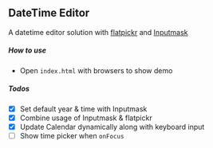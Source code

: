 ## DateTime Editor

A datetime editor solution with [flatpickr](https://chmln.github.io/flatpickr) and [Inputmask](https://github.com/RobinHerbots/Inputmask)

##### How to use

- Open `index.html` with browsers to show demo

##### Todos

- [x] Set default year & time with Inputmask
- [x] Combine usage of Inputmask & flatpickr
- [x] Update Calendar dynamically along with keyboard input
- [ ] Show time picker when `onFocus`
